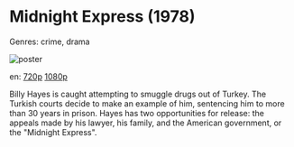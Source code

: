 # Midnight Express (1978)

Genres: crime, drama

![poster](http://image.tmdb.org/t/p/w500/afgAGwV1WXjMoooUzaSnw7XAvhj.jpg)

en:
  [720p](magnet:?xt=urn:btih:45B0A3C0169D4666016A90E67DCF8ED2D0957E94&tr=udp://glotorrents.pw:6969/announce&tr=udp://tracker.opentrackr.org:1337/announce&tr=udp://torrent.gresille.org:80/announce&tr=udp://tracker.openbittorrent.com:80&tr=udp://tracker.coppersurfer.tk:6969&tr=udp://tracker.leechers-paradise.org:6969&tr=udp://p4p.arenabg.ch:1337&tr=udp://tracker.internetwarriors.net:1337)
  [1080p](magnet:?xt=urn:btih:D2553A4A228B5E08AE2F1D49DD00820FAE70DE6C&tr=udp://glotorrents.pw:6969/announce&tr=udp://tracker.opentrackr.org:1337/announce&tr=udp://torrent.gresille.org:80/announce&tr=udp://tracker.openbittorrent.com:80&tr=udp://tracker.coppersurfer.tk:6969&tr=udp://tracker.leechers-paradise.org:6969&tr=udp://p4p.arenabg.ch:1337&tr=udp://tracker.internetwarriors.net:1337)
  


Billy Hayes is caught attempting to smuggle drugs out of Turkey. The Turkish courts decide to make an example of him, sentencing him to more than 30 years in prison. Hayes has two opportunities for release: the appeals made by his lawyer, his family, and the American government, or the "Midnight Express".